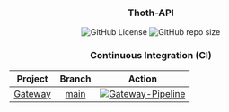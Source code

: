 <br>
<br>

<h3 align="center">
  <b>Thoth-API</b>
</h3>
<div align="center">

![GitHub License](https://img.shields.io/github/license/sergej-stk/Thoth-API)
![GitHub repo size](https://img.shields.io/github/repo-size/sergej-stk/Thoth-API)
</div>

<h3 align="center">
    <b>Continuous Integration (CI)</b>
</h3> 
<div align="center">

|Project|Branch|Action|
|:-----:|:----:|:----:|
|[Gateway](https://github.com/sergej-stk/Thoth-API/tree/main/src/Gateway)|[main](https://github.com/sergej-stk/Thoth-API)|[![Gateway-Pipeline](https://github.com/sergej-stk/Thoth-API/actions/workflows/gateway-pipeline.yml/badge.svg)](https://github.com/sergej-stk/Thoth-API/actions/workflows/gateway-pipeline.yml)|

</div>